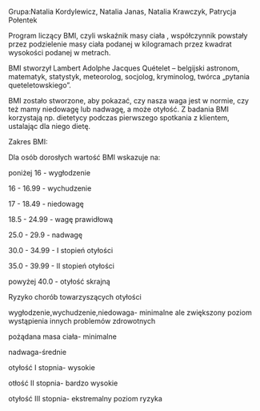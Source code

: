 Grupa:Natalia Kordylewicz, Natalia Janas, Natalia Krawczyk, Patrycja Połentek

Program liczący BMI, czyli wskaźnik masy ciała , współczynnik powstały przez podzielenie masy ciała podanej w kilogramach przez kwadrat wysokości podanej w metrach. 


BMI stworzył Lambert Adolphe Jacques Quételet – belgijski astronom, matematyk, statystyk, meteorolog, socjolog, kryminolog, twórca „pytania queteletowskiego”. 

BMI zostało stworzone, aby pokazać, czy nasza waga jest w normie, czy też mamy niedowagę lub nadwagę, a może otyłość. Z badania BMI korzystają np. dietetycy podczas pierwszego spotkania z klientem, ustalając dla niego dietę.

Zakres BMI:

Dla osób dorosłych wartość BMI wskazuje na:

poniżej 16 - wygłodzenie

16 - 16.99 - wychudzenie

17 - 18.49 - niedowagę

18.5 - 24.99 - wagę prawidłową

25.0 - 29.9 - nadwagę

30.0 - 34.99 - I stopień otyłości

35.0 - 39.99 - II stopień otyłości

powyżej 40.0 - otyłość skrajną


Ryzyko chorób towarzyszących otyłości

wygłodzenie,wychudzenie,niedowaga- minimalne ale zwiększony poziom wystąpienia innych problemów zdrowotnych

pożądana masa ciała- minimalne

nadwaga-średnie

otyłość I stopnia- wysokie

otłość II stopnia- bardzo wysokie

otyłość III stopnia- ekstremalny poziom ryzyka
